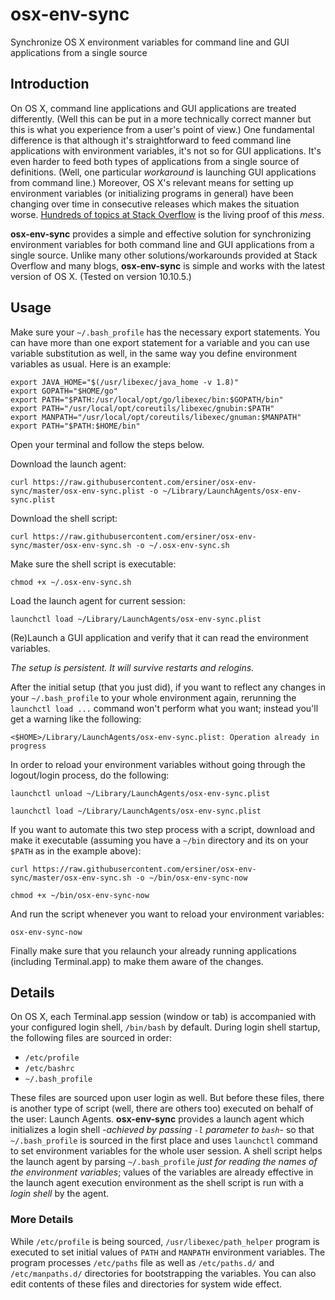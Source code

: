 # osx-env-sync

Synchronize OS X environment variables for command line and GUI applications from a single source

## Introduction

On OS X, command line applications and GUI applications are treated differently. (Well this can be put in a more technically correct manner but this is what you experience from a user's point of view.) One fundamental difference is that although it's straightforward to feed command line applications with environment variables, it's not so for GUI applications. It's even harder to feed both types of applications from a single source of definitions. (Well, one particular *workaround* is launching GUI applications from command line.) Moreover, OS X's relevant means for setting up environment variables (or initializing programs in general) have been changing over time in consecutive releases which makes the situation worse. [Hundreds of topics at Stack Overflow](http://stackoverflow.com/search?q=environment-variables+osx) is the living proof of this *mess*.

**osx-env-sync** provides a simple and effective solution for synchronizing environment variables for both command line and GUI applications from a single source. Unlike many other solutions/workarounds provided at Stack Overflow and many blogs, **osx-env-sync** is simple and works with the latest version of OS X. (Tested on version 10.10.5.)

## Usage

Make sure your `~/.bash_profile` has the necessary export statements. You can have more than one export statement for a variable and you can use variable substitution as well, in the same way you define environment variables as usual. Here is an example:

```
export JAVA_HOME="$(/usr/libexec/java_home -v 1.8)"
export GOPATH="$HOME/go"
export PATH="$PATH:/usr/local/opt/go/libexec/bin:$GOPATH/bin"
export PATH="/usr/local/opt/coreutils/libexec/gnubin:$PATH"
export MANPATH="/usr/local/opt/coreutils/libexec/gnuman:$MANPATH"
export PATH="$PATH:$HOME/bin"
```

Open your terminal and follow the steps below.

Download the launch agent:

`curl https://raw.githubusercontent.com/ersiner/osx-env-sync/master/osx-env-sync.plist -o ~/Library/LaunchAgents/osx-env-sync.plist`

Download the shell script:

`curl https://raw.githubusercontent.com/ersiner/osx-env-sync/master/osx-env-sync.sh -o ~/.osx-env-sync.sh`

Make sure the shell script is executable:

`chmod +x ~/.osx-env-sync.sh`

Load the launch agent for current session:

`launchctl load ~/Library/LaunchAgents/osx-env-sync.plist`

(Re)Launch a GUI application and verify that it can read the environment variables.

*The setup is persistent. It will survive restarts and relogins.*

After the initial setup (that you just did), if you want to reflect any changes in your `~/.bash_profile` to your whole environment again, rerunning the `launchctl load ...` command won't perform what you want; instead you'll get a warning like the following:

`<$HOME>/Library/LaunchAgents/osx-env-sync.plist: Operation already in progress`

In order to reload your environment variables without going through the logout/login process, do the following:

`launchctl unload ~/Library/LaunchAgents/osx-env-sync.plist`

`launchctl load ~/Library/LaunchAgents/osx-env-sync.plist`

If you want to automate this two step process with a script, download and make it executable (assuming you have a `~/bin` directory and its on your `$PATH` as in the example above):

`curl https://raw.githubusercontent.com/ersiner/osx-env-sync/master/osx-env-sync.sh -o ~/bin/osx-env-sync-now`

`chmod +x ~/bin/osx-env-sync-now`

And run the script whenever you want to reload your environment variables:

`osx-env-sync-now`

Finally make sure that you relaunch your already running applications (including Terminal.app) to make them aware of the changes.

## Details

On OS X, each Terminal.app session (window or tab) is accompanied with your configured login shell, `/bin/bash` by default. During login shell startup, the following files are sourced in order:

- `/etc/profile`
- `/etc/bashrc`
- `~/.bash_profile`

These files are sourced upon user login as well. But before these files, there is another type of script (well, there are others too) executed on behalf of the user: Launch Agents. **osx-env-sync** provides a launch agent which initializes a login shell *-achieved by passing `-l` parameter to `bash`-* so that `~/.bash_profile` is sourced in the first place and uses `launchctl` command to set environment variables for the whole user session. A shell script helps the launch agent by parsing `~/.bash_profile` *just for reading the names of the environment variables*; values of the variables are already effective in the launch agent execution environment as the shell script is run with a *login shell* by the agent.

### More Details

While `/etc/profile` is being sourced, `/usr/libexec/path_helper` program is executed to set initial values of `PATH` and `MANPATH` environment variables. The program processes `/etc/paths` file as well as `/etc/paths.d/` and `/etc/manpaths.d/` directories for bootstrapping the variables. You can also edit contents of these files and directories for system wide effect.
